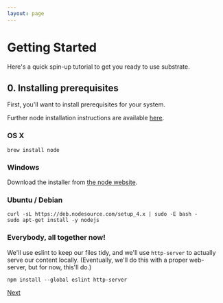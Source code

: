 ```yaml
---
layout: page
---
```


# Getting Started
Here's a quick spin-up tutorial to get you ready to use substrate.

## 0. Installing prerequisites
First, you'll want to install prerequisites for your system.


Further node installation instructions are available [here](https://nodejs.org/en/download/package-manager/).
### OS X
```
brew install node
```

### Windows
Download the installer from [the node website](http://nodejs.org/#download).

### Ubuntu / Debian
```
curl -sL https://deb.nodesource.com/setup_4.x | sudo -E bash -
sudo apt-get install -y nodejs
```

### Everybody, all together now!

We'll use eslint to keep our files tidy, and we'll use `http-server` to actually serve our content locally. (Eventually, we'll do this with a proper web-server, but for now, this'll do.)
```
npm install --global eslint http-server
```

[Next](1)

